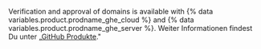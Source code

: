Verification and approval of domains is available with {% data variables.product.prodname_ghe_cloud %} and {% data variables.product.prodname_ghe_server %}. Weiter Informationen findest Du unter „[GitHub Produkte](/articles/githubs-products)."
